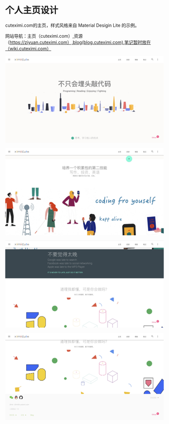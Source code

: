 # 个人主页设计

cuteximi.com的主页，样式风格来自 Material Desigin Lite 的示例。

网站导航：主页（cuteximi.com）,资源（https://ziyuan.cuteximi.com）,blog(blog.cuteximi.com),笔记暂时放在（wiki.cuteximi.com）

![主页](images/cuteximi01.jpg)

![主页](images/cuteximi02.jpg)

![主页](images/cuteximi03.jpg)

![主页](images/cuteximi04.jpg)

